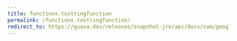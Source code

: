 ```yaml
---
title: functions.tostringfunction
permalink: /functions.tostringfunction/
redirect_to: https://guava.dev/releases/snapshot-jre/api/docs/com/google/common/base/Functions.html#toStringFunction--
---
```

